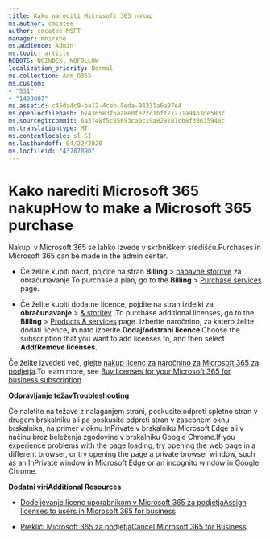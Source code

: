 ```yaml
---
title: Kako narediti Microsoft 365 nakup
ms.author: cmcatee
author: cmcatee-MSFT
manager: mnirkhe
ms.audience: Admin
ms.topic: article
ROBOTS: NOINDEX, NOFOLLOW
localization_priority: Normal
ms.collection: Adm_O365
ms.custom:
- "531"
- "1400007"
ms.assetid: c45da4c9-ba12-4ceb-8eda-94331a6a97e4
ms.openlocfilehash: b7436583f6aa8e0fe22c1bff71271a94b3de583c
ms.sourcegitcommit: 6a3748f5c05693ca0c19a829287cb8f30635940c
ms.translationtype: MT
ms.contentlocale: sl-SI
ms.lasthandoff: 04/22/2020
ms.locfileid: "43787890"
---
```

# <a name="how-to-make-a-microsoft-365-purchase"></a><span data-ttu-id="30ef7-102">Kako narediti Microsoft 365 nakup</span><span class="sxs-lookup"><span data-stu-id="30ef7-102">How to make a Microsoft 365 purchase</span></span>

<span data-ttu-id="30ef7-103">Nakupi v Microsoft 365 se lahko izvede v skrbniškem središču.</span><span class="sxs-lookup"><span data-stu-id="30ef7-103">Purchases in Microsoft 365 can be made in the admin center.</span></span>
  
- <span data-ttu-id="30ef7-104">Če želite kupiti načrt, pojdite na stran **Billing** \> [nabavne storitve](https://go.microsoft.com/fwlink/p/?linkid=868433) za obračunavanje.</span><span class="sxs-lookup"><span data-stu-id="30ef7-104">To purchase a plan, go to the **Billing** \> [Purchase services](https://go.microsoft.com/fwlink/p/?linkid=868433) page.</span></span>

- <span data-ttu-id="30ef7-105">Če želite kupiti dodatne licence, pojdite na stran izdelki za **obračunavanje** \> [& storitev](https://go.microsoft.com/fwlink/p/?linkid=842054) .</span><span class="sxs-lookup"><span data-stu-id="30ef7-105">To purchase additional licenses, go to the **Billing** \> [Products & services](https://go.microsoft.com/fwlink/p/?linkid=842054) page.</span></span> <span data-ttu-id="30ef7-106">Izberite naročnino, za katero želite dodati licence, in nato izberite **Dodaj/odstrani licence**.</span><span class="sxs-lookup"><span data-stu-id="30ef7-106">Choose the subscription that you want to add licenses to, and then select **Add/Remove licenses**.</span></span>
  
<span data-ttu-id="30ef7-107">Če želite izvedeti več, glejte [nakup licenc za naročnino za Microsoft 365 za podjetja](https://docs.microsoft.com/office365/admin/subscriptions-and-billing/buy-licenses).</span><span class="sxs-lookup"><span data-stu-id="30ef7-107">To learn more, see [Buy licenses for your Microsoft 365 for business subscription](https://docs.microsoft.com/office365/admin/subscriptions-and-billing/buy-licenses).</span></span>

<span data-ttu-id="30ef7-108">**Odpravljanje težav**</span><span class="sxs-lookup"><span data-stu-id="30ef7-108">**Troubleshooting**</span></span>

<span data-ttu-id="30ef7-109">Če naletite na težave z nalaganjem strani, poskusite odpreti spletno stran v drugem brskalniku ali pa poskusite odpreti stran v zasebnem oknu brskalnika, na primer v oknu InPrivate v brskalniku Microsoft Edge ali v načinu brez beleženja zgodovine v brskalniku Google Chrome.</span><span class="sxs-lookup"><span data-stu-id="30ef7-109">If you experience problems with the page loading, try opening the web page in a different browser, or try opening the page a private browser window, such as an InPrivate window in Microsoft Edge or an incognito window in Google Chrome.</span></span> 

<span data-ttu-id="30ef7-110">**Dodatni viri**</span><span class="sxs-lookup"><span data-stu-id="30ef7-110">**Additional Resources**</span></span>
  
- [<span data-ttu-id="30ef7-111">Dodeljevanje licenc uporabnikom v Microsoft 365 za podjetja</span><span class="sxs-lookup"><span data-stu-id="30ef7-111">Assign licenses to users in Microsoft 365 for business</span></span>](https://docs.microsoft.com/office365/admin/subscriptions-and-billing/assign-licenses-to-users)

- [<span data-ttu-id="30ef7-112">Prekliči Microsoft 365 za podjetja</span><span class="sxs-lookup"><span data-stu-id="30ef7-112">Cancel Microsoft 365 for Business</span></span>](https://docs.microsoft.com/office365/admin/subscriptions-and-billing/cancel-your-subscription)